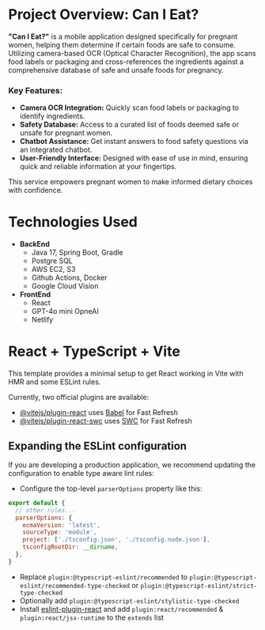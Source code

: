 # Project Overview: Can I Eat?

**"Can I Eat?"** is a mobile application designed specifically for pregnant women, helping them determine if certain foods are safe to consume. Utilizing camera-based OCR (Optical Character Recognition), the app scans food labels or packaging and cross-references the ingredients against a comprehensive database of safe and unsafe foods for pregnancy.

### Key Features:
- **Camera OCR Integration:** Quickly scan food labels or packaging to identify ingredients.
- **Safety Database:** Access to a curated list of foods deemed safe or unsafe for pregnant women.
- **Chatbot Assistance:** Get instant answers to food safety questions via an integrated chatbot.
- **User-Friendly Interface:** Designed with ease of use in mind, ensuring quick and reliable information at your fingertips.

This service empowers pregnant women to make informed dietary choices with confidence.


# Technologies Used
- **BackEnd**
  - Java 17, Spring Boot, Gradle
  - Postgre SQL
  - AWS EC2, S3
  - Github Actions, Docker
  - Google Cloud Vision
- **FrontEnd**
  - React  
  - GPT-4o mini OpneAI
  - Netlify


# React + TypeScript + Vite

This template provides a minimal setup to get React working in Vite with HMR and some ESLint rules.

Currently, two official plugins are available:

- [@vitejs/plugin-react](https://github.com/vitejs/vite-plugin-react/blob/main/packages/plugin-react/README.md) uses [Babel](https://babeljs.io/) for Fast Refresh
- [@vitejs/plugin-react-swc](https://github.com/vitejs/vite-plugin-react-swc) uses [SWC](https://swc.rs/) for Fast Refresh

## Expanding the ESLint configuration

If you are developing a production application, we recommend updating the configuration to enable type aware lint rules:

- Configure the top-level `parserOptions` property like this:

```js
export default {
  // other rules...
  parserOptions: {
    ecmaVersion: 'latest',
    sourceType: 'module',
    project: ['./tsconfig.json', './tsconfig.node.json'],
    tsconfigRootDir: __dirname,
  },
}
```

- Replace `plugin:@typescript-eslint/recommended` to `plugin:@typescript-eslint/recommended-type-checked` or `plugin:@typescript-eslint/strict-type-checked`
- Optionally add `plugin:@typescript-eslint/stylistic-type-checked`
- Install [eslint-plugin-react](https://github.com/jsx-eslint/eslint-plugin-react) and add `plugin:react/recommended` & `plugin:react/jsx-runtime` to the `extends` list
